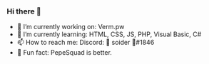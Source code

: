### Hi there 👋

- 🔭 I’m currently working on: Verm.pw
- 🌱 I’m currently learning: HTML, CSS, JS, PHP, Visual Basic, C#
- 📫 How to reach me: Discord: 🔸 soider 🔹#1846
- 🐸 Fun fact: PepeSquad is better.

